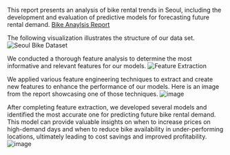 This report presents an analysis of bike rental trends in Seoul, including the development and evaluation of predictive models for forecasting future rental demand.
[Bike Anaylsis Report](https://github.com/dany-2314/Seoul-bike-analysis/files/10421344/Bike.Anaylsis.pdf)

The following visualization illustrates the structure of our data set.
![Seoul Bike Dataset](https://user-images.githubusercontent.com/35714356/212569707-9bd64805-7e4e-4352-ad47-e80c2dc1f60c.png)

We conducted a thorough feature analysis to determine the most informative and relevant features for our models.
![Feature Extraction](https://user-images.githubusercontent.com/35714356/212569861-883d9ea4-2b36-4d60-9d1a-ed4f13b41452.png)

We applied various feature engineering techniques to extract and create new features to enhance the performance of our models. Here is an image from the report showcasing one of those techniques.
![image](https://user-images.githubusercontent.com/35714356/212569945-05dae22a-1de7-47f7-b69c-33e7c66898cd.png)

After completing feature extraction, we developed several models and identified the most accurate one for predicting future bike rental demand. This model can provide valuable insights on when to increase prices on high-demand days and when to reduce bike availability in under-performing locations, ultimately leading to cost savings and improved profitability.
![image](https://user-images.githubusercontent.com/35714356/212570149-4173c8da-91f8-4903-bc8d-67da557d7885.png)
